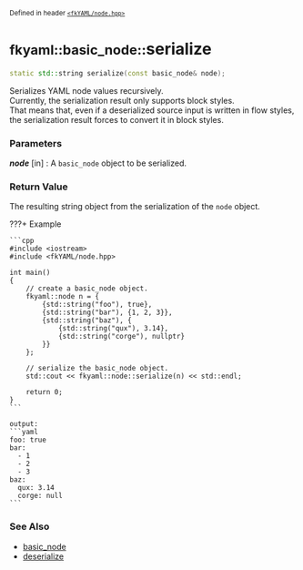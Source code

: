 <small>Defined in header [`<fkYAML/node.hpp>`](https://github.com/fktn-k/fkYAML/blob/develop/include/fkYAML/node.hpp)</small>

# <small>fkyaml::basic_node::</small>serialize

```cpp
static std::string serialize(const basic_node& node);
```

Serializes YAML node values recursively.  
Currently, the serialization result only supports block styles.  
That means that, even if a deserialized source input is written in flow styles, the serialization result forces to convert it in block styles.  

### **Parameters**

***node*** [in]
:   A `basic_node` object to be serialized.

### **Return Value**

The resulting string object from the serialization of the `node` object.

???+ Example

    ```cpp
    #include <iostream>
    #include <fkYAML/node.hpp>

    int main()
    {
        // create a basic_node object.
        fkyaml::node n = {
            {std::string("foo"), true},
            {std::string("bar"), {1, 2, 3}},
            {std::string("baz"), {
                {std::string("qux"), 3.14},
                {std::string("corge"), nullptr}
            }}
        };

        // serialize the basic_node object.
        std::cout << fkyaml::node::serialize(n) << std::endl;

        return 0;
    }
    ```

    output:
    ```yaml
    foo: true
    bar:
      - 1
      - 2
      - 3
    baz:
      qux: 3.14
      corge: null
    ```

### **See Also**

* [basic_node](index.md)
* [deserialize](deserialize.md)

